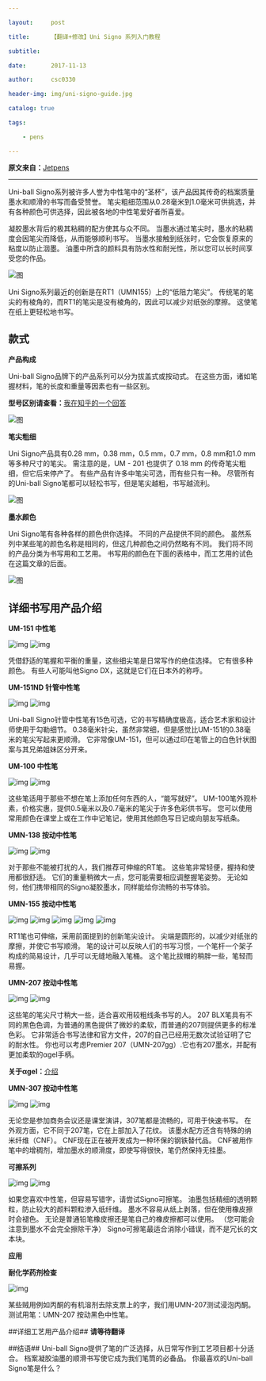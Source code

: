```yaml
---

layout:     post

title:      【翻译+修改】Uni Signo 系列入门教程

subtitle:   

date:       2017-11-13

author:     csc0330

header-img: img/uni-signo-guide.jpg

catalog: true

tags:

    - pens

---
```

**原文来自：**[Jetpens][1]


------------------------------------------------------------------------------------
Uni-ball Signo系列被许多人誉为中性笔中的“圣杯”，该产品因其传奇的档案质量墨水和顺滑的书写而备受赞誉。 笔尖粗细范围从0.28毫米到1.0毫米可供挑选，并有各种颜色可供选择，因此被各地的中性笔爱好者所喜爱。

凝胶墨水背后的极其粘稠的配方使其与众不同。 当墨水通过笔尖时，墨水的粘稠度会因笔尖而降低，从而能够顺利书写。 当墨水接触到纸张时，它会恢复原来的粘度以防止洇墨。 油墨中所含的颜料具有防水性和耐光性，所以您可以长时间享受您的作品。

![图][2]

Uni Signo系列最近的创新是在RT1（UMN155）上的“低阻力笔尖”。 传统笔的笔尖的有棱角的，而RT1的笔尖是没有棱角的，因此可以减少对纸张的摩擦。 这使笔在纸上更轻松地书写。

## 款式 ##

**产品构成**

Uni-ball Signo品牌下的产品系列可以分为拔盖式或按动式。
在这些方面，诸如笔握材料，笔的长度和重量等因素也有一些区别。

**型号区别请查看：**[我在知乎的一个回答][3]

![图][4]

**笔尖粗细**

Uni Signo产品具有0.28 mm，0.38 mm，0.5 mm，0.7 mm，0.8 mm和1.0 mm等多种尺寸的笔尖。 需注意的是，UM - 201 也提供了 0.18 mm 的传奇笔尖粗细，但它后来停产了。 有些产品有许多中笔尖可选，而有些只有一种。 尽管所有的Uni-ball Signo笔都可以轻松书写，但是笔尖越粗，书写越流利。

![图][5]

**墨水颜色**

Uni Signo笔有各种各样的颜色供你选择。 不同的产品提供不同的颜色。 虽然系列中某些笔的颜色名称是相同的，但这几种颜色之间仍然略有不同。 我们将不同的产品分类为书写用和工艺用。 书写用的颜色在下面的表格中，而工艺用的试色在这篇文章的后面。

![图][6]

## 详细书写用产品介绍 ##

**UM-151 中性笔**

![img][8]
![img][9]

凭借舒适的笔握和平衡的重量，这些细尖笔是日常写作的绝佳选择。 它有很多种颜色。 有些人可能叫他Signo DX，这就是它们在日本外的称呼。

**UM-151ND 针管中性笔**

![img][10]
![img][11]

Uni-ball Signo针管中性笔有15色可选，它的书写精确度极高，适合艺术家和设计师使用于勾勒细节。 0.38毫米针尖，虽然非常细，但是感觉比UM-151的0.38毫米的笔尖写起来更顺滑。 它非常像UM-151，但可以通过印在笔管上的白色针状图案与其兄弟姐妹区分开来。

**UM-100 中性笔**

![img][12]
![img][13]

这些笔适用于那些不想在笔上添加任何东西的人，“能写就好”。 UM-100笔外观朴素，价格实惠，提供0.5毫米以及0.7毫米的笔尖于许多色彩供书写。 您可以使用常用颜色在课堂上或在工作中记笔记，使用其他颜色写日记或向朋友写纸条。

**UMN-138 按动中性笔**

![img][14]
![img][15]

对于那些不能被打扰的人，我们推荐可伸缩的RT笔。 这些笔非常轻便，握持和使用都很舒适。 它们的重量稍微大一点，您可能需要相应调整握笔姿势。 无论如何，他们携带相同的Signo凝胶墨水，同样能给你流畅的书写体验。

**UMN-155 按动中性笔**

![img][16]
![img][17]
![img][18]
![img][19]
![img][20]

RT1笔也可伸缩，采用前面提到的创新笔尖设计。 尖端是圆形的，以减少对纸张的摩擦，并使它书写顺滑。 笔的设计可以反映人们的书写习惯，一个笔杆一个架子构成的简易设计，几乎可以无缝地融入笔桶。 这个笔比拔帽的稍胖一些，笔轻而易握。 

**UMN-207 按动中性笔**

![img][21]
![img][22]

这些笔的笔尖尺寸稍大一些，适合喜欢用较粗线条书写的人。 207 BLX笔具有不同的黑色色调，为普通的黑色提供了微妙的柔软，而普通的207则提供更多的标准色彩。 它非常适合书写法律和官方文件，207的自己已经用无数次试验证明了它的耐水性。 
你也可以考虑Premier 207（UMN-207gg）.它也有207墨水，并配有更加柔软的αgel手柄。

**关于αgel：**[介绍][7]

**UMN-307 按动中性笔**

![img][23]
![img][24]

无论您是参加商务会议还是课堂演讲，307笔都是流畅的，可用于快速书写。 在外观方面，它不同于207笔，它在上部加入了花纹。 该墨水配方还含有特殊的纳米纤维（CNF）。 CNF现在正在被开发成为一种环保的钢铁替代品。 CNF被用作笔中的增稠剂，增加墨水的顺滑度，即使写得很快，笔仍然保持无挂墨。

**可擦系列**

![img][25]
![img][26]

如果您喜欢中性笔，但容易写错字，请尝试Signo可擦笔。 油墨包括精细的透明颗粒，防止较大的颜料颗粒渗入纸纤维。 墨水不容易从纸上剥落，但在使用橡皮擦时会褪色。 无论是普通铅笔橡皮擦还是笔自己的橡皮擦都可以使用。 （您可能会注意到墨水不会完全擦除干净） Signo可擦笔最适合消除小错误，而不是冗长的文本块。

**应用**

**耐化学药剂检查**

![img][27]

某些贼用例如丙酮的有机溶剂去除支票上的字，我们用UMN-207测试浸泡丙酮。
测试用笔：UMN-207 按动黑色中性笔。

##详细工艺用产品介绍##
**请等待翻译**

##结语##
Uni-ball Signo提供了笔的广泛选择，从日常写作到工艺项目都十分适合。 档案凝胶油墨的顺滑书写使它成为我们笔筒的必备品。 你最喜欢的Uni-ball Signo笔是什么？



  [1]: https://www.jetpens.com/blog/uni-ball-signo-a-comprehensive-guide/pt/639
  [2]: img/uni-ink.jpg
  [3]: https://www.zhihu.com/question/51545827/answer/137187002
  [4]: img/uni-pens.png
  [5]: img/uni-tip.png
  [6]: img/uni-colors.png
  [8]: img/um-151-1
  [7]: http://www.taica.co.jp/gel-english/alpha/
  [10]: img/um-151nd-1
  [11]: img/um-151nd-2
  [12]: img/um-100-1
  [13]: img/um-100-2
  [9]: img/um-151-2
  [14]: img/umn-138-1
  [15]: img/umn-138-2
  [16]: img/umn-155-1
  [17]: img/umn-155-2
  [18]: img/umn-155-pen
  [19]: img/umn-155-tag
  [20]: img/umn-155-tip
  [21]: img/umn-207-1
  [22]: img/umn-207-2
  [23]: img/umn-307-1
  [24]: img/umn-307-2
  [25]: img/um-er-1
  [26]: img/um-er-2
  [27]: img/umn-207-app



